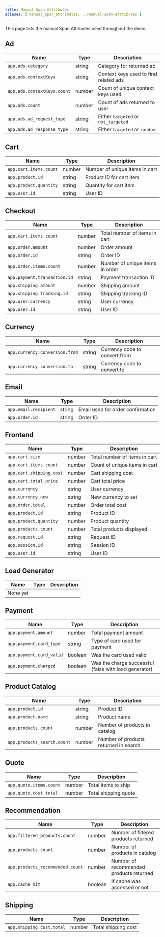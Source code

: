 ```yaml
---
title: Manual Span Attributes
aliases: [ manual_span_attributes, ../manual-span-attributes ]
---
```


This page lists the manual Span Attributes used throughout the demo:

## Ad

| Name                        | Type   | Description                           |
| --------------------------- | ------ | ------------------------------------- |
| `app.ads.category`          | string | Category for returned ad              |
| `app.ads.contextKeys`       | string | Context keys used to find related ads |
| `app.ads.contextKeys.count` | number | Count of unique context keys used     |
| `app.ads.count`             | number | Count of ads returned to user         |
| `app.ads.ad_request_type`   | string | Either `targeted` or `not_targeted`   |
| `app.ads.ad_response_type`  | string | Either `targeted` or `random`         |

## Cart

| Name                   | Type   | Description                    |
| ---------------------- | ------ | ------------------------------ |
| `app.cart.items.count` | number | Number of unique items in cart |
| `app.product.id`       | string | Product ID for cart item       |
| `app.product.quantity` | string | Quantity for cart item         |
| `app.user.id`          | string | User ID                        |

## Checkout

| Name                         | Type   | Description                     |
| ---------------------------- | ------ | ------------------------------- |
| `app.cart.items.count`       | number | Total number of items in cart   |
| `app.order.amount`           | number | Order amount                    |
| `app.order.id`               | string | Order ID                        |
| `app.order.items.count`      | number | Number of unique items in order |
| `app.payment.transaction.id` | string | Payment transaction ID          |
| `app.shipping.amount`        | number | Shipping amount                 |
| `app.shipping.tracking.id`   | string | Shipping tracking ID            |
| `app.user.currency`          | string | User currency                   |
| `app.user.id`                | string | User ID                         |

## Currency

| Name                           | Type   | Description                   |
| ------------------------------ | ------ | ----------------------------- |
| `app.currency.conversion.from` | string | Currency code to convert from |
| `app.currency.conversion.to`   | string | Currency code to convert to   |

## Email

| Name                  | Type   | Description                       |
| --------------------- | ------ | --------------------------------- |
| `app.email.recipient` | string | Email used for order confirmation |
| `app.order.id`        | string | Order ID                          |

## Frontend

| Name                     | Type   | Description                   |
| ------------------------ | ------ | ----------------------------- |
| `app.cart.size`          | number | Total number of items in cart |
| `app.cart.items.count`   | number | Count of unique items in cart |
| `app.cart.shipping.cost` | number | Cart shipping cost            |
| `app.cart.total.price`   | number | Cart total price              |
| `app.currency`           | string | User currency                 |
| `app.currency.new`       | string | New currency to set           |
| `app.order.total`        | number | Order total cost              |
| `app.product.id`         | string | Product ID                    |
| `app.product.quantity`   | number | Product quantity              |
| `app.products.count`     | number | Total products displayed      |
| `app.request.id`         | string | Request ID                    |
| `app.session.id`         | string | Session ID                    |
| `app.user.id`            | string | User ID                       |

## Load Generator

| Name     | Type | Description |
| -------- | ---- | ----------- |
| None yet |      |             |

## Payment

| Name                     | Type    | Description                                                              |
| ------------------------ | ------- | ------------------------------------------------------------------------ |
| `app.payment.amount`     | number  | Total payment amount                                                     |
| `app.payment.card_type`  | string  | Type of card used for payment                                            |
| `app.payment.card_valid` | boolean | Was the card used valid                                                  |
| `app.payment.charged`    | boolean | Was the charge successful (false with load generator) |

## Product Catalog

| Name                        | Type   | Description                           |
| --------------------------- | ------ | ------------------------------------- |
| `app.product.id`            | string | Product ID                            |
| `app.product.name`          | string | Product name                          |
| `app.products.count`        | number | Number of products in catalog         |
| `app.products_search.count` | number | Number of products returned in search |

## Quote

| Name                    | Type   | Description          |
| ----------------------- | ------ | -------------------- |
| `app.quote.items.count` | number | Total items to ship  |
| `app.quote.cost.total`  | number | Total shipping quote |

## Recommendation

| Name                             | Type    | Description                             |
| -------------------------------- | ------- | --------------------------------------- |
| `app.filtered_products.count`    | number  | Number of filtered products returned    |
| `app.products.count`             | number  | Number of products in catalog           |
| `app.products_recommended.count` | number  | Number of recommended products returned |
| `app.cache_hit`                  | boolean | If cache was accessed or not            |

## Shipping

| Name                      | Type   | Description         |
| ------------------------- | ------ | ------------------- |
| `app.shipping.cost.total` | number | Total shipping cost |
